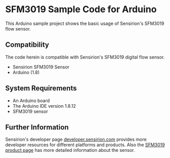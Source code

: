 # SFM3019 Sample Code for Arduino

This Arduino sample project shows the basic usage of Sensirion's SFM3019 flow
sensor.

## Compatibility

The code herein is compatible with Sensirion's SFM3019 digital flow sensor.

* Sensirion SFM3019 Sensor
* Arduino (1.8)

## System Requirements

 * An Arduino board
 * The Arduino IDE version 1.8.12 
 * SFM3019 sensor

## Further Information

Sensirion's developer page
[developer.sensirion.com](https://developer.sensirion.com) provides more
developer resources for different platforms and products.
Also the [SFM3019 product page](https://www.sensirion.com/sfm3019/) has more
detailed information about the sensor.
